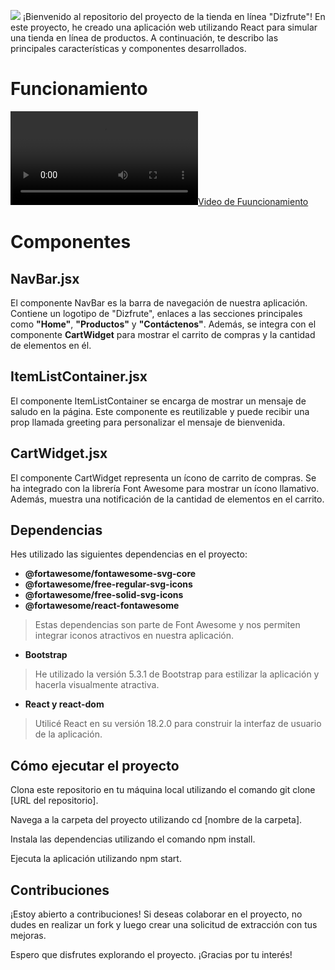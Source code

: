 [![](https://raw.githubusercontent.com/DanielSgPz/React-Dizfrute/main/src/assets/img/logos/LOGO-DIZFRUTE.png)]()
¡Bienvenido al repositorio del proyecto de la tienda en línea "Dizfrute"! En este proyecto, he creado una aplicación web utilizando React para simular una tienda en línea de productos. A continuación, te describo las principales características y componentes desarrollados.
# Funcionamiento
[![Video de Fuuncionamiento](funcionamiento.webm)](funcionamiento.webm)
  <source src="funcionamiento.webm" type="video/webm">
</video>

# Componentes
## NavBar.jsx
El componente NavBar es la barra de navegación de nuestra aplicación. Contiene un logotipo de "Dizfrute", enlaces a las secciones principales como **"Home"**, **"Productos"** y **"Contáctenos"**. Además, se integra con el componente **CartWidget** para mostrar el carrito de compras y la cantidad de elementos en él.

## ItemListContainer.jsx
El componente ItemListContainer se encarga de mostrar un mensaje de saludo en la página. Este componente es reutilizable y puede recibir una prop llamada greeting para personalizar el mensaje de bienvenida.

## CartWidget.jsx
El componente CartWidget representa un ícono de carrito de compras. Se ha integrado con la librería Font Awesome para mostrar un ícono llamativo. Además, muestra una notificación de la cantidad de elementos en el carrito.

## Dependencias
Hes utilizado las siguientes dependencias en el proyecto:

- **@fortawesome/fontawesome-svg-core**
- **@fortawesome/free-regular-svg-icons**
- **@fortawesome/free-solid-svg-icons**
- **@fortawesome/react-fontawesome**

> Estas dependencias son parte de Font Awesome y nos permiten integrar iconos atractivos en nuestra aplicación.

- **Bootstrap**
> He utilizado la versión 5.3.1 de Bootstrap para estilizar la aplicación y hacerla visualmente atractiva.

- **React y react-dom**
> Utilicé React en su versión 18.2.0 para construir la interfaz de usuario de la aplicación.

## Cómo ejecutar el proyecto
Clona este repositorio en tu máquina local utilizando el comando git clone [URL del repositorio].

Navega a la carpeta del proyecto utilizando cd [nombre de la carpeta].

Instala las dependencias utilizando el comando npm install.

Ejecuta la aplicación utilizando npm start.

## Contribuciones
¡Estoy abierto a contribuciones! Si deseas colaborar en el proyecto, no dudes en realizar un fork y luego crear una solicitud de extracción con tus mejoras.

Espero que disfrutes explorando el proyecto. ¡Gracias por tu interés!

